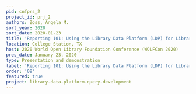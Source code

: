 ```yaml
---
pid: cnfprs_2
project_id: prj_2
authors: Zoss, Angela M.
sort_year: 2020
sort_date: 2020-01-23
title: 'Reporting 101: Using the Library Data Platform (LDP) for Library Reporting'
location: College Station, TX
host: 2020 World Open Library Foundation Conference (WOLFCon 2020)
pres_date: January 23, 2020
type: Presentation and demonstration
label: 'Reporting 101: Using the Library Data Platform (LDP) for Library Reporting'
order: '09'
featured: true
project: library-data-platform-query-development
---
```

